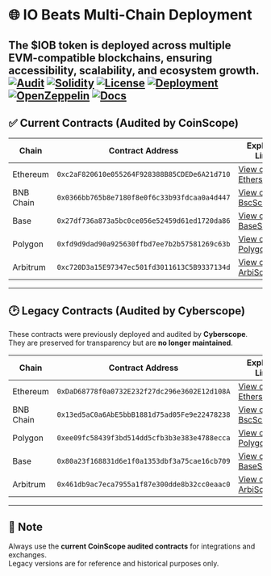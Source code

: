 # 🌐 IO Beats Multi-Chain Deployment  

The $IOB token is deployed across multiple EVM-compatible blockchains, ensuring accessibility, scalability, and ecosystem growth.  
[![Audit](https://img.shields.io/badge/Audit-Cyberscope-brightgreen.svg)](https://raw.githubusercontent.com/cyberscope-io/audits/main/iob/audit.pdf)
[![Solidity](https://img.shields.io/badge/Solidity-0.8.24-blue.svg?logo=solidity)](https://docs.soliditylang.org/en/v0.8.24/)
[![License](https://img.shields.io/badge/License-MIT-yellow.svg)](https://github.com/iobeatss/IOB-Smart-contract/blob/main/LICENSE)
[![Deployment](https://img.shields.io/badge/Deployed-MultiChain-purple.svg)](https://github.com/iobeatss/IOB-Smart-contract#deployment)
[![OpenZeppelin](https://img.shields.io/badge/OpenZeppelin-Framework-blue.svg)](https://docs.openzeppelin.com/)
[![Docs](https://img.shields.io/badge/Docs-Available-brightgreen.svg)](https://github.com/iobeatss/iobeats-docs)
---

## ✅ Current Contracts (Audited by CoinScope)  

| Chain     | Contract Address                                                                 | Explorer Link                                                                 |
|-----------|----------------------------------------------------------------------------------|-------------------------------------------------------------------------------|
| Ethereum  | `0xc2aF820610e055264F928388B85CDEDe6A21d710`                                     | [View on Etherscan](https://etherscan.io/token/0xc2aF820610e055264F928388B85CDEDe6A21d710) |
| BNB Chain | `0x0366bb765b8e7180f8e0f6c33b93fdcaa0a4d447`                                     | [View on BscScan](https://bscscan.com/token/0x0366bb765b8e7180f8e0f6c33b93fdcaa0a4d447) |
| Base      | `0x27df736a873a5bc0ce056e52459d61ed1720da86`                                     | [View on BaseScan](https://basescan.org/token/0x27df736a873a5bc0ce056e52459d61ed1720da86) |
| Polygon   | `0xfd9d9dad90a925630ffbd7ee7b2b57581269c63b`                                     | [View on PolygonScan](https://polygonscan.com/token/0xfd9d9dad90a925630ffbd7ee7b2b57581269c63b) |
| Arbitrum  | `0xc720D3a15E97347ec501fd3011613C5B9337134d`                                     | [View on ArbiScan](https://arbiscan.io/token/0xc720D3a15E97347ec501fd3011613C5B9337134d) |

---

## 🕑 Legacy Contracts (Audited by Cyberscope)  

These contracts were previously deployed and audited by **Cyberscope**.  
They are preserved for transparency but are **no longer maintained**.  

| Chain     | Contract Address                                                                 | Explorer Link                                                                 |
|-----------|----------------------------------------------------------------------------------|-------------------------------------------------------------------------------|
| Ethereum  | `0xDaD68778f0a0732E232f27dc296e3602E12d108A`                                     | [View on Etherscan](https://etherscan.io/token/0xDaD68778f0a0732E232f27dc296e3602E12d108A) |
| BNB Chain | `0x13ed5aC0a6AbE5bbB1881d75ad05Fe9e22478238`                                     | [View on BscScan](https://bscscan.com/token/0x13ed5aC0a6AbE5bbB1881d75ad05Fe9e22478238) |
| Polygon   | `0xee09fc58439f3bd514dd5cfb3b3e383e4788ecca`                                     | [View on PolygonScan](https://polygonscan.com/token/0xee09fc58439f3bd514dd5cfb3b3e383e4788ecca) |
| Base      | `0x80a23f168831d6e1f0a1353dbf3a75cae16cb709`                                     | [View on BaseScan](https://basescan.org/token/0x80a23f168831d6e1f0a1353dbf3a75cae16cb709) |
| Arbitrum  | `0x461db9ac7eca7955a1f87e300dde8b32cc0eaac0`                                     | [View on ArbiScan](https://arbiscan.io/token/0x461db9ac7eca7955a1f87e300dde8b32cc0eaac0) |

---

## 📌 Note  

Always use the **current CoinScope audited contracts** for integrations and exchanges.  
Legacy versions are for reference and historical purposes only.  
